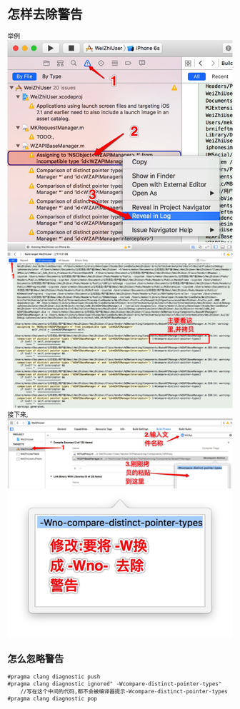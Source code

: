 # 怎样去除警告
举例
![](media/14672570618572/14672571503878.jpg)
![](media/14672570618572/14672573103735.jpg)
接下来,
![](media/14672570618572/14672575411986.jpg)
![](media/14672570618572/14672577757507.jpg)

## 怎么忽略警告
```
#pragma clang diagnostic push
#pragma clang diagnostic ignored" -Wcompare-distinct-pointer-types"
    //写在这个中间的代码,都不会被编译器提示-Wcompare-distinct-pointer-types
#pragma clang diagnostic pop 
```


